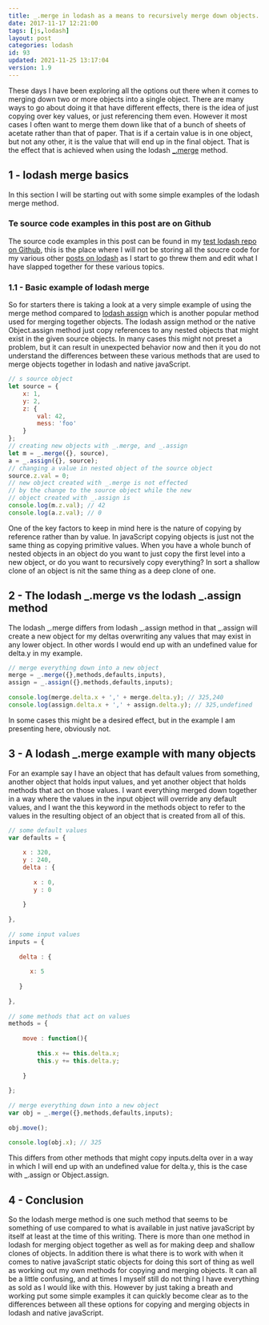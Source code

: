 ```yaml
---
title: _.merge in lodash as a means to recursively merge down objects.
date: 2017-11-17 12:21:00
tags: [js,lodash]
layout: post
categories: lodash
id: 93
updated: 2021-11-25 13:17:04
version: 1.9
---
```


These days I have been exploring all the options out there when it comes to merging down two or more objects into a single object. There are many ways to go about doing it that have different effects, there is the idea of just copying over key values, or just referencing them even. However it most cases I often want to merge them down like that of a bunch of sheets of acetate rather than that of paper. That is if a certain value is in one object, but not any other, it is the value that will end up in the final object. That is the effect that is achieved when using the lodash [\_.merge](https://lodash.com/docs/4.17.4#merge) method.

<!-- more -->

## 1 - lodash merge basics

In this section I will be starting out with some simple examples of the lodash merge method.

### Te source code examples in this post are on Github

The source code examples in this post can be found in my [test lodash repo on Github](https://github.com/dustinpfister/test_lodash/tree/master/forpost/lodash_merge), this is the place where I will not be storing all the soucre code for my various other [posts on lodash](/categories/lodash/) as I start to go threw them and edit what I have slapped together for these various topics.

### 1.1 - Basic example of lodash merge

So for starters there is taking a look at a very simple example of using the merge method compared to [lodash assign](/2018/09/21/lodash_assign/) which is another popular method used for merging together objects. The lodash assign method or the native Object.assign method just copy references to any nested objects that might exist in the given source objects. In many cases this might not preset a problem, but it can result in unexpected behavior now and then it you do not understand the differences between these various methods that are used to merge objects together in lodash and native javaScript.

```js
// s source object
let source = {
    x: 1,
    y: 2,
    z: {
        val: 42,
        mess: 'foo'
    }
};
// creating new objects with _.merge, and _.assign
let m = _.merge({}, source),
a = _.assign({}, source);
// changing a value in nested object of the source object
source.z.val = 0;
// new object created with _.merge is not effected
// by the change to the source object while the new
// object created with _.assign is
console.log(m.z.val); // 42
console.log(a.z.val); // 0
```

One of the key factors to keep in mind here is the nature of copying by reference rather than by value. In javaScript copying objects is just not the same thing as copying primitive values. When you have a whole bunch of nested objects in an object do you want to just copy the first level into a new object, or do you want to recursively copy everything? In sort a shallow clone of an object is nit the same thing as a deep clone of one.

## 2 -  The lodash \_.merge vs the lodash \_.assign method

The lodash \_.merge differs from lodash \_.assign method in that \_.assign will create a new object for my deltas overwriting any values that may exist in any lower object. In other words I would end up with an undefined value for delta.y in my example.

```js
// merge everything down into a new object
merge = _.merge({},methods,defaults,inputs),
assign = _.assign({},methods,defaults,inputs);
 
console.log(merge.delta.x + ',' + merge.delta.y); // 325,240
console.log(assign.delta.x + ',' + assign.delta.y); // 325,undefined
```

In some cases this might be a desired effect, but in the example I am presenting here, obviously not.

## 3 - A lodash \_.merge example with many objects

For an example say I have an object that has default values from something, another object that holds input values, and yet another object that holds methods that act on those values. I want everything merged down together in a way where the values in the input object will override any default values, and I want the this keyword in the methods object to refer to the values in the resulting object of an object that is created from all of this.

```js
// some default values
var defaults = {
 
    x : 320,
    y : 240,
    delta : {
 
       x : 0,
       y : 0
 
    }
 
},
 
// some input values
inputs = {
 
   delta : {
   
      x: 5
   
   }
 
},
 
// some methods that act on values
methods = {
 
    move : function(){
 
        this.x += this.delta.x;
        this.y += this.delta.y;
 
    }
 
};
 
// merge everything down into a new object
var obj = _.merge({},methods,defaults,inputs);
 
obj.move();
 
console.log(obj.x); // 325
```

This differs from other methods that might copy inputs.delta over in a way in which I will end up with an undefined value for delta.y, this is the case with \_.assign or Object.assign.


## 4 - Conclusion

So the lodash merge method is one such method that seems to be something of use compared to what is available in just native javaScript by itself at least at the time of this writing. There is more than one method in lodash for merging object together as well as for making deep and shallow clones of objects. In addition there is what there is to work with when it comes to native javaScript static objects for doing this sort of thing as well as working out my own methods for copying and merging objects. It can all be a little confusing, and at times I myself still do not thing I have everything as sold as I would like with this. However by just taking a breath and working put some simple examples it can quickly become clear as to the differences between all these options for copying and merging objects in lodash and native javaScript.